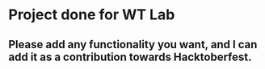 # Project done for WT Lab

## Please add any functionality you want, and I can add it as a contribution towards Hacktoberfest.
